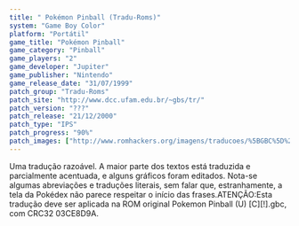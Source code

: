 ```yaml
---
title: " Pokémon Pinball (Tradu-Roms)"
system: "Game Boy Color"
platform: "Portátil"
game_title: "Pokémon Pinball"
game_category: "Pinball"
game_players: "2"
game_developer: "Jupiter"
game_publisher: "Nintendo"
game_release_date: "31/07/1999"
patch_group: "Tradu-Roms"
patch_site: "http://www.dcc.ufam.edu.br/~gbs/tr/"
patch_version: "???"
patch_release: "21/12/2000"
patch_type: "IPS"
patch_progress: "90%"
patch_images: ["http://www.romhackers.org/imagens/traducoes/%5BGBC%5D%20Pok%C3%A9mon%20Pinball%20-%20Tradu-Roms%20-%201.png","http://www.romhackers.org/imagens/traducoes/%5BGBC%5D%20Pok%C3%A9mon%20Pinball%20-%20Tradu-Roms%20-%202.png","http://www.romhackers.org/imagens/traducoes/%5BGBC%5D%20Pok%C3%A9mon%20Pinball%20-%20Tradu-Roms%20-%203.png"]
---
```

Uma tradução razoável. A maior parte dos textos está traduzida e parcialmente acentuada, e alguns gráficos foram editados. Nota-se algumas abreviações e traduções literais, sem falar que, estranhamente, a tela da Pokédex não parece respeitar o início das frases.ATENÇÃO:Esta tradução deve ser aplicada na ROM original Pokemon Pinball (U) [C][!].gbc, com CRC32 03CE8D9A.